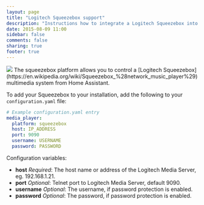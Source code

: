 ```yaml
---
layout: page
title: "Logitech Squeezebox support"
description: "Instructions how to integrate a Logitech Squeezebox into Home Assistant."
date: 2015-08-09 11:00
sidebar: false
comments: false
sharing: true
footer: true
---
```


<img src='/images/supported_brands/logitech.png' class='brand pull-right' />
The squeezebox platform allows you to control a [Logitech Squeezebox](https://en.wikipedia.org/wiki/Squeezebox_%28network_music_player%29) multimedia system from Home Assistant.

To add your Squeezebox to your installation, add the following to your `configuration.yaml` file:

```yaml
# Example configuration.yaml entry
media_player:
  platform: squeezebox
  host: IP_ADDRESS
  port: 9090
  username: USERNAME
  password: PASSWORD
```

Configuration variables:

- **host** *Required*: The host name or address of the Logitech Media Server, eg. 192.168.1.21.
- **port** *Optional*: Telnet port to Logitech Media Server, default 9090.
- **username** *Optional*: The username, if password protection is enabled.
- **password** *Optional*: The password, if password protection is enabled.
